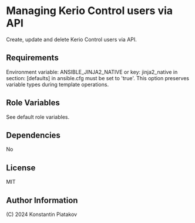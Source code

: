 Managing Kerio Control users via API
=========

Create, update and delete Kerio Control users via API.

Requirements
------------

Environment variable: ANSIBLE_JINJA2_NATIVE or key: jinja2_native in section: [defaults] in ansible.cfg must be set to 'true'.
This option preserves variable types during template operations.

Role Variables
--------------

See default role variables.

Dependencies
------------

No

License
-------

MIT

Author Information
------------------

(C) 2024 Konstantin Piatakov
